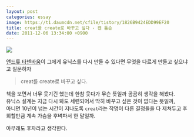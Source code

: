 ```yaml
---
layout: post
categories: essay
image: https://t1.daumcdn.net/cfile/tistory/1826B9424EDD99EF20
title: creat를 create로 바꾸고 싶다 - 켄 톰슨
date: 2011-12-06 13:34:00 +0900
---
```


![](https://t1.daumcdn.net/cfile/tistory/1826B9424EDD99EF20)

[앤드류 타넨바움](https://ko.wikipedia.org/wiki/%EC%95%A4%EB%93%9C%EB%A3%A8_%ED%83%80%EB%84%A8%EB%B0%94%EC%9B%80)이 그에게 유닉스를 다시 만들 수 있다면 무엇을 다르게 만들고 싶으냐고 질문하자

> creat를 create로 바꾸고 싶다.

책을 보면서 너무 웃기긴 했는데 한참 웃다가 무슨 뜻일까 곰곰히 생각을 해봤다.  
유닉스 설계는 지금 다시 봐도 세련되어서 딱히 바꾸고 싶은 것이 없다는 뜻일까,  
아니면 10년이 넘는 시간이 지나도록 `creat`라는 작명이 다른 결정들을 다 제쳐두고 후회할만큼 계속 가슴을 후벼파서 한 말일까.

아무래도 후자라고 생각한다.